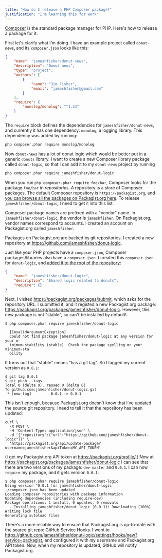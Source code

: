 ```yaml
---
title: "How do I release a PHP Composer package?"
justification: "I'm learning this for work"
---
```


[Composer](https://getcomposer.org/)
is the standard package manager for PHP.
Here's how to release a package for it.

First let's clarify what I'm doing.
I have an example project called `donut-news`,
and its `composer.json` looks like this:

```json
{
    "name": "jameshfisher/donut-news",
    "description": "Donut news",
    "type": "project",
    "authors": [
        {
            "name": "Jim Fisher",
            "email": "jameshfisher@gmail.com"
        }
    ],
    "require": {
        "monolog/monolog": "^1.23"
    }
}
```

The `require` block defines the dependencies for `jameshfisher/donut-news`,
and currently it has one dependency:
`monolog`, a logging library.
This dependency was added by running:

```bash
php composer.phar require monolog/monolog
```

Now `donut-news` has a lot of donut logic
which would be better put in a generic `donuts` library.
I want to create a new Composer library package called `donut-logic`,
so that I can add it  to my `donut-news` project by running

```bash
php composer.phar require jameshfisher/donut-logic
```

When you run `php composer.phar require foo/bar`,
Composer looks for the package `foo/bar` in _repositories_.
A repository is a store of Composer packages.
The default Composer repository is `https://packagist.org`,
and [you can browse all the packages on Packagist.org here](https://packagist.org/explore/).
To release `jameshfisher/donut-logic`,
I need to get it into this list.

Composer package names are prefixed with a "vendor" name.
In `jameshfisher/donut-logic`,
the vendor is `jameshfisher`.
On Packagist.org,
vendor names correspond to accounts.
I created an account on Packagist.org called `jameshfisher`.

Packages on Packagist.org are backed by git repositories.
I created a new repository at <https://github.com/jameshfisher/donut-logic>.

Just like your PHP projects have a `composer.json`,
Composer packages/libraries also have a `composer.json`.
I created this `composer.json` for `donut-logic`,
and [added it to the root of the repository](https://github.com/jameshfisher/donut-logic/blob/master/composer.json):

```json
{
    "name": "jameshfisher/donut-logic",
    "description": "Shared logic related to donuts",
    "require": {}
}
```

Next, I visited <https://packagist.org/packages/submit>,
which asks for the repository URL.
I submitted it, and it registed a new Packagist.org package:
<https://packagist.org/packages/jameshfisher/donut-logic>.
However, this new package is not "stable",
so can't be installed by default!:

```
$ php composer.phar require jameshfisher/donut-logic

  [InvalidArgumentException]
  Could not find package jameshfisher/donut-logic at any version for your m
  inimum-stability (stable). Check the package spelling or your minimum-sta
  bility
```

It turns out that "stable" means "has a git tag".
So I tagged my current version as `0.0.1`:

```
$ git tag 0.0.1
$ git push --tags
Total 0 (delta 0), reused 0 (delta 0)
To github.com:jameshfisher/donut-logic.git
 * [new tag]         0.0.1 -> 0.0.1
```

This isn't enough, because
Packagist.org doesn't know that I've updated the source git repository.
I need to tell it that the repository has been updated:

```
curl \
  -X POST \
  -H 'Content-Type: application/json' \
  -d '{"repository":{"url":"https://github.com/jameshfisher/donut-logic"}}' \
  'https://packagist.org/api/update-package?username=jameshfisher&apiToken=MY_API_TOKEN'
```

(I got my Packagist.org API token at <https://packagist.org/profile/>.)
Now at <https://packagist.org/packages/jameshfisher/donut-logic>
I can see that there are two versions of my package: `dev-master` and `0.0.1`.
I can now `require` my package, and it gets version `0.0.1`:

```
$ php composer.phar require jameshfisher/donut-logic
Using version ^0.0.1 for jameshfisher/donut-logic
./composer.json has been updated
Loading composer repositories with package information
Updating dependencies (including require-dev)
Package operations: 1 install, 0 updates, 0 removals
  - Installing jameshfisher/donut-logic (0.0.1): Downloading (100%)
Writing lock file
Generating autoload files
```

There's a more reliable way to ensure that
Packagist.org is up-to-date with the source git repo:
GitHub Service Hooks.
I went to <https://github.com/jameshfisher/donut-logic/settings/hooks/new?service=packagist>,
and configured it with my username and Packagist.org API token.
Now, when my repository is updated,
GitHub will notify Packagist.org.
